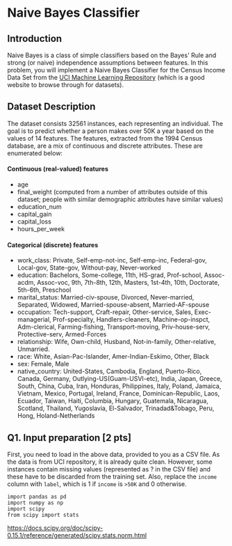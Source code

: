 # Naive Bayes Classifier

## Introduction
Naive Bayes is a class of simple classifiers based on the Bayes' Rule and strong (or naive) independence assumptions between features. In this problem, you will implement a Naive Bayes Classifier for the Census Income Data Set from the [UCI Machine Learning Repository](http://archive.ics.uci.edu/ml/) (which is a good website to browse through for datasets).

## Dataset Description
The dataset consists 32561 instances, each representing an individual. The goal is to predict whether a person makes over 50K a year based on the values of 14 features. The features, extracted from the 1994 Census database, are a mix of continuous and discrete attributes. These are enumerated below:

#### Continuous (real-valued) features
- age
- final_weight (computed from a number of attributes outside of this dataset; people with similar demographic attributes have similar values)
- education_num
- capital_gain
- capital_loss
- hours_per_week

#### Categorical (discrete) features 
- work_class: Private, Self-emp-not-inc, Self-emp-inc, Federal-gov, Local-gov, State-gov, Without-pay, Never-worked
- education: Bachelors, Some-college, 11th, HS-grad, Prof-school, Assoc-acdm, Assoc-voc, 9th, 7th-8th, 12th, Masters, 1st-4th, 10th, Doctorate, 5th-6th, Preschool
- marital_status: Married-civ-spouse, Divorced, Never-married, Separated, Widowed, Married-spouse-absent, Married-AF-spouse
- occupation: Tech-support, Craft-repair, Other-service, Sales, Exec-managerial, Prof-specialty, Handlers-cleaners, Machine-op-inspct, Adm-clerical, Farming-fishing, Transport-moving, Priv-house-serv, Protective-serv, Armed-Forces
- relationship: Wife, Own-child, Husband, Not-in-family, Other-relative, Unmarried.
- race: White, Asian-Pac-Islander, Amer-Indian-Eskimo, Other, Black
- sex: Female, Male
- native_country: United-States, Cambodia, England, Puerto-Rico, Canada, Germany, Outlying-US(Guam-USVI-etc), India, Japan, Greece, South, China, Cuba, Iran, Honduras, Philippines, Italy, Poland, Jamaica, Vietnam, Mexico, Portugal, Ireland, France, Dominican-Republic, Laos, Ecuador, Taiwan, Haiti, Columbia, Hungary, Guatemala, Nicaragua, Scotland, Thailand, Yugoslavia, El-Salvador, Trinadad&Tobago, Peru, Hong, Holand-Netherlands  

## Q1. Input preparation [2 pts]
First, you need to load in the above data, provided to you as a CSV file. As the data is from UCI repository, it is already quite clean. However, some instances contain missing values (represented as ? in the CSV file) and these have to be discarded from the training set. Also, replace the `income` column with `label`, which is 1 if `income` is `>50K` and 0 otherwise.

```
import pandas as pd
import numpy as np
import scipy
from scipy import stats
```



https://docs.scipy.org/doc/scipy-0.15.1/reference/generated/scipy.stats.norm.html
